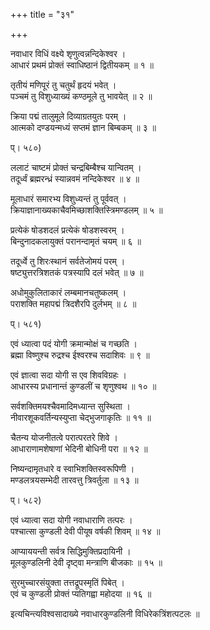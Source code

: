 +++
title = "३१"

+++
  
  
  
नवाधार विधिं वक्ष्ये शृणुत्वन्नन्दिकेश्वर ।  
आधारं प्रथमं प्रोक्तं स्वाधिष्ठानं द्वितीयकम् ॥ १ ॥  
  
तृतीयं मणिपूरं तु चतुर्थं हृदयं भवेत् ।  
पञ्चमं तु विशुध्याख्यं कण्ठमूले तु भावयेत् ॥ २ ॥  
  
क्रिया पद्मं तालुमूले दिव्याग्रतयुतः परम् ।  
आत्मको दण्डयन्मध्यं सप्तमं ज्ञान बिम्बकम् ॥ ३ ॥  
  
प्। ५८०)  
  
ललाटं चाष्टमं प्रोक्तं चन्द्रबिम्बैश्च यान्वितम् ।  
तदूर्ध्वं ब्रह्मरन्ध्रं स्यान्नवमं नन्दिकेश्वर ॥ ४ ॥  
  
मूलाधारं समारभ्य विशुध्यन्तं तु पूर्ववत् ।  
क्रियाज्ञानाख्यकाचैवमिच्छाशक्तिस्त्रिमण्डलम् ॥ ५ ॥  
  
प्रत्येकं षोडशदलं प्रत्येकं षोडशस्वरम् ।  
बिन्दुनादकलायुक्तं परानन्दामृतं चयम् ॥ ६ ॥  
  
तदूर्ध्वे तु शिरःस्थानं सर्वतेजोमयं परम् ।  
षष्ट्युत्तरत्रिशतकं पत्रस्यापि दलं भवेत् ॥ ७ ॥  
  
अधोमुकुलिताकारं लम्बमानचतुष्कलम् ।  
पराशक्ति महापद्मं त्रिदशैरपि दुर्लभम् ॥ ८ ॥  
  
प्। ५८१)  
  
एवं ध्यात्वा पदं योगी क्रमान्मोक्षं च गच्छति ।  
ब्रह्मा विष्णुश्च रुद्रश्च ईश्वरश्च सदाशिवः ॥ ९ ॥  
  
एवं ज्ञात्वा सदा योगी स एव शिवविग्रहः ।  
आधारस्य प्रधानान्तं कुण्डलीं च शृणुश्वथ ॥ १० ॥  
  
सर्वशक्तिमयश्चैवमादिमध्यान्त सुस्थिता ।  
नीवारशूकवर्तिन्यस्युप्ता चेद्भुजगाकृतिः ॥ ११ ॥  
  
चैतन्य योजनीतत्वे परात्परतरे शिवे ।  
आधाराणामशेषाणां भेदिनी बोधिनी परा ॥ १२ ॥  
  
निष्यन्दामृतधारे व स्वाभिशक्तिस्वरूपिणी ।  
मण्डलत्रयसम्भेदी तारवत्तु त्रिवर्तुला ॥ १३ ॥  
  
प्। ५८२)  
  
एवं ध्यात्वा सदा योगी नवाधाराणि तत्परः ।  
पश्चात्सा कुण्डली देवी पीयूष वर्षकी शिवम् ॥ १४ ॥  
  
आप्याययन्ती सर्वत्र सिद्धिमुक्तिप्रदायिनी ।  
मूलकुण्डलिनी देवी दृष्ट्वा मन्त्राणि बीजकाः ॥ १५ ॥  
  
सुरमुच्चारसंयुक्ता तत्तद्रूपस्मृतिं पिबेत् ।  
एवं च कुण्डली प्रोक्तं प्यतिगह्वा महोदया ॥ १६ ॥  
  
इत्यचिन्त्यविश्वसादाख्ये नवाधारकुण्डलिनी विधिरेकत्रिंशत्पटलः ॥  
